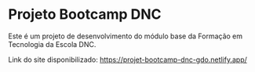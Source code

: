 # Projeto Bootcamp DNC
Este é um projeto de desenvolvimento do módulo base da Formação em Tecnologia da Escola DNC.

Link do site disponibilizado: https://projet-bootcamp-dnc-gdo.netlify.app/
